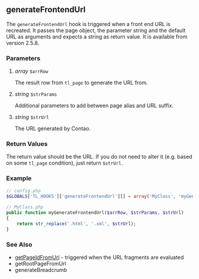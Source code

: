 generateFrontendUrl
-------------------

The ```generateFrontendUrl``` hook is triggered when a front end URL is recreated. It passes the page object, the parameter string and the default URL as arguments and expects a string as return value. It is available from version 2.5.8.


### Parameters ###

1. *array* ```$arrRow```

	The result row from ```tl_page``` to generate the URL from.

2. *string* ```$strParams```

	Additional parameters to add between page alias and URL suffix.

3. *string* ```$strUrl```

	The URL generated by Contao.


### Return Values ###

The return value should be the URL. If you do not need to alter it (e.g. based on some ```tl_page``` condition), just return ```$strUrl```.


### Example ###

```php
// config.php
$GLOBALS['TL_HOOKS']['generateFrontendUrl'][] = array('MyClass', 'myGenerateFrontendUrl');
 
// MyClass.php
public function myGenerateFrontendUrl($arrRow, $strParams, $strUrl)
{
    return str_replace('.html', '.xml', $strUrl);
}
``` 


### See Also ###

- [getPageIdFromUrl](getPageIdFromUrl.md) - triggered when the URL fragments are evaluated
- <span class="undocumented">getRootPageFromUrl</span>
- <span class="undocumented">generateBreadcrumb</span>
